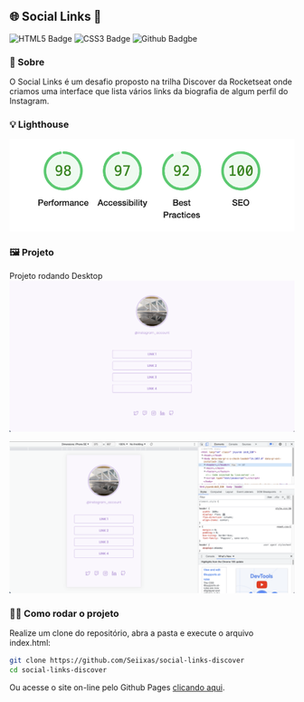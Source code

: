 ## 🌐 Social Links 👑

![HTML5 Badge](https://img.shields.io/badge/HTML5-E34F26?style=for-the-badge&logo=html5&logoColor=white) ![CSS3 Badge](https://img.shields.io/badge/CSS3-1572B6?style=for-the-badge&logo=css3&logoColor=white) ![Github Badgbe](https://img.shields.io/badge/GitHub-100000?style=for-the-badge&logo=github&logoColor=white)

### 🚀 Sobre

O Social Links é um desafio proposto na trilha Discover da Rocketseat onde criamos uma interface que lista vários links da biografia de algum perfil do Instagram.

### 💡 Lighthouse

![Lighthouse performance status](./.github/images/lighthouse.png)

### 🖼️ Projeto

Projeto rodando Desktop
![](./.github/images/desktop.png)

![](./.github/images/mobile.png)

### 🏃‍♂️ Como rodar o projeto

Realize um clone do repositório, abra a pasta e execute o arquivo index.html:

```bash
git clone https://github.com/Seiixas/social-links-discover
cd social-links-discover
```

Ou acesse o site on-line pelo Github Pages [clicando aqui](https://seiixas.github.io/social-links-discover.).
